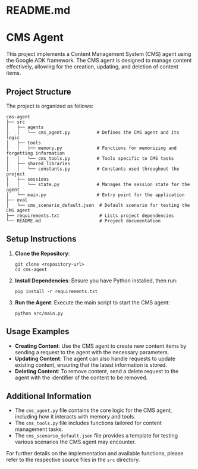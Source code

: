 # README.md

# CMS Agent

This project implements a Content Management System (CMS) agent using the Google ADK framework. The CMS agent is designed to manage content effectively, allowing for the creation, updating, and deletion of content items.

## Project Structure

The project is organized as follows:

```
cms-agent
├── src
│   ├── agents
│   │   └── cms_agent.py          # Defines the CMS agent and its logic
│   ├── tools
│   │   ├── memory.py             # Functions for memorizing and forgetting information
│   │   └── cms_tools.py          # Tools specific to CMS tasks
│   ├── shared_libraries
│   │   └── constants.py          # Constants used throughout the project
│   ├── sessions
│   │   └── state.py              # Manages the session state for the agent
│   └── main.py                   # Entry point for the application
├── eval
│   └── cms_scenario_default.json  # Default scenario for testing the CMS agent
├── requirements.txt               # Lists project dependencies
└── README.md                      # Project documentation
```

## Setup Instructions

1. **Clone the Repository**: 
   ```
   git clone <repository-url>
   cd cms-agent
   ```

2. **Install Dependencies**: 
   Ensure you have Python installed, then run:
   ```
   pip install -r requirements.txt
   ```

3. **Run the Agent**: 
   Execute the main script to start the CMS agent:
   ```
   python src/main.py
   ```

## Usage Examples

- **Creating Content**: Use the CMS agent to create new content items by sending a request to the agent with the necessary parameters.
- **Updating Content**: The agent can also handle requests to update existing content, ensuring that the latest information is stored.
- **Deleting Content**: To remove content, send a delete request to the agent with the identifier of the content to be removed.

## Additional Information

- The `cms_agent.py` file contains the core logic for the CMS agent, including how it interacts with memory and tools.
- The `cms_tools.py` file includes functions tailored for content management tasks.
- The `cms_scenario_default.json` file provides a template for testing various scenarios the CMS agent may encounter.

For further details on the implementation and available functions, please refer to the respective source files in the `src` directory.